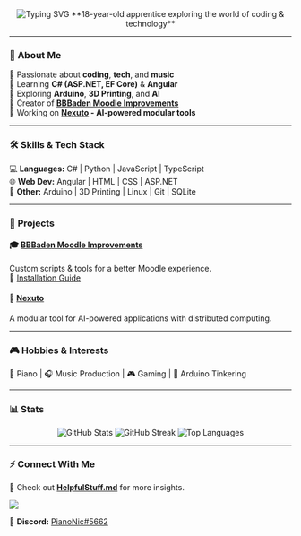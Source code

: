<div align="center">
  <img src="https://readme-typing-svg.herokuapp.com?font=Teko&weight=900&size=35&pause=1000&color=FFFFFF&center=true&vCenter=true&width=435&lines=Hi+There!%F0%9F%91%8B;I'm+PianoNic!" alt="Typing SVG" />
  **18-year-old apprentice exploring the world of coding & technology**  
</div>

---

### 🚀 **About Me**  
🔹 Passionate about **coding**, **tech**, and **music**  
🔹 Learning **C# (ASP.NET, EF Core)** & **Angular**  
🔹 Exploring **Arduino**, **3D Printing**, and **AI**  
🔹 Creator of **[BBBaden Moodle Improvements](https://github.com/BBBaden-Moodle-userscripts)**  
🔹 Working on **[Nexuto](https://github.com/Nexuto) - AI-powered modular tools**  

---

### 🛠 **Skills & Tech Stack**  
💻 **Languages:** C# | Python | JavaScript | TypeScript  
🌐 **Web Dev:** Angular | HTML | CSS | ASP.NET  
📡 **Other:** Arduino | 3D Printing | Linux | Git | SQLite  

---

### 📌 **Projects**  

#### 🎓 **[BBBaden Moodle Improvements](https://github.com/BBBaden-Moodle-userscripts)**  
Custom scripts & tools for a better Moodle experience.  
🔗 [Installation Guide](https://github.com/BBBaden-Moodle-userscripts/userscript-installation-guide/blob/main/README.md)

#### 🤖 **[Nexuto](https://github.com/Nexuto)**  
A modular tool for AI-powered applications with distributed computing.

---

### 🎮 **Hobbies & Interests**  
🎹 Piano | 🎧 Music Production | 🎮 Gaming | 🔩 Arduino Tinkering  

---

### 📊 **Stats**  
<p align="center">
  <img src="https://github-readme-stats.vercel.app/api?username=pianonic&show_icons=true&theme=dark&hide_border=true" alt="GitHub Stats" />
  <img src="https://github-readme-streak-stats.herokuapp.com/?user=pianonic&theme=dark&hide_border=true" alt="GitHub Streak" />
  <img src="https://github-readme-stats.vercel.app/api/top-langs?username=pianonic&show_icons=true&layout=compact&theme=dark&hide_border=true" alt="Top Languages" />
</p>

---

### ⚡ **Connect With Me**  
📌 Check out **[HelpfulStuff.md](https://github.com/Pianonic/Pianonic/blob/main/HelpfulStuff.md)** for more insights.  

[![](https://komarev.com/ghpvc/?username=PianoNic&label=Profile%20views&color=yellowgreen&style=for-the-badge)](https://github.com/PianoNic)  

💬 **Discord:** [PianoNic#5662](https://discord.com/users/566263212077481984)  
